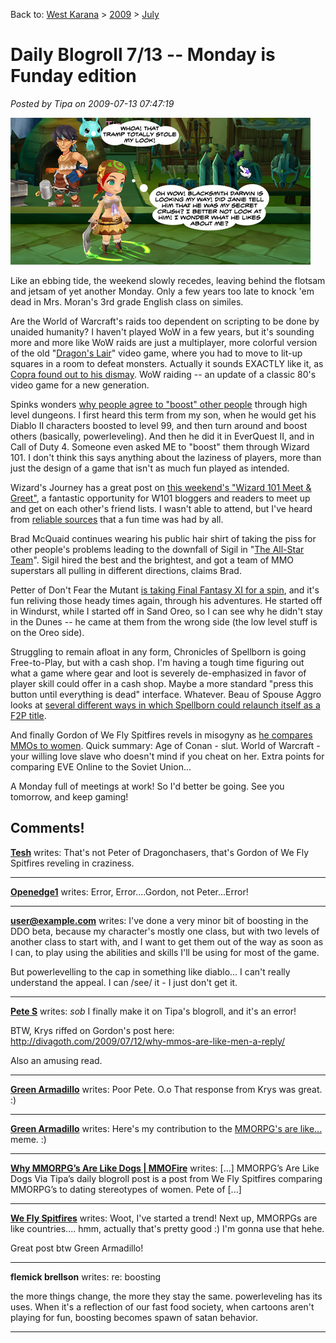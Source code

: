 Back to: [West Karana](/posts/westkarana.md) > [2009](/posts/2009/westkarana.md) > [July](./westkarana.md)
# Daily Blogroll 7/13 -- Monday is Funday edition

*Posted by Tipa on 2009-07-13 07:47:19*

![No matter what gender or profession, everyone in Draconica Online wears pretty much the same outfit...](../../../uploads/2009/07/blacksmithdarwin.jpg "No matter what gender or profession, everyone in Draconica Online wears pretty much the same outfit...")

Like an ebbing tide, the weekend slowly recedes, leaving behind the flotsam and jetsam of yet another Monday. Only a few years too late to knock 'em dead in Mrs. Moran's 3rd grade English class on similes.

Are the World of Warcraft's raids too dependent on scripting to be done by unaided humanity? I haven't played WoW in a few years, but it's sounding more and more like WoW raids are just a multiplayer, more colorful version of the old "[Dragon's Lair](http://en.wikipedia.org/wiki/Dragon%27s_Lair)" video game, where you had to move to lit-up squares in a room to defeat monsters. Actually it sounds EXACTLY like it, as [Copra found out to his dismay](http://bullcopra.blogspot.com/2009/07/it-sucks-to-be-me.html). WoW raiding -- an update of a classic 80's video game for a new generation. 

Spinks wonders [why people agree to "boost" other people](http://spinksville.wordpress.com/2009/07/13/why-do-people-boost/) through high level dungeons. I first heard this term from my son, when he would get his Diablo II characters boosted to level 99, and then turn around and boost others (basically, powerleveling). And then he did it in EverQuest II, and in Call of Duty 4. Someone even asked ME to "boost" them through Wizard 101. I don't think this says anything about the laziness of players, more than just the design of a game that isn't as much fun played as intended.

Wizard's Journey has a great post on [this weekend's "Wizard 101 Meet & Greet"](http://wizardsjourney.wordpress.com/2009/07/12/meet-and-greet/), a fantastic opportunity for W101 bloggers and readers to meet up and get on each other's friend lists. I wasn't able to attend, but I've heard from [reliable sources](http://thefriendlynecromancer.blogspot.com/) that a fun time was had by all.

Brad McQuaid continues wearing his public hair shirt of taking the piss for other people's problems leading to the downfall of Sigil in "[The All-Star Team](http://www.bradmcquaid.com/Brad_McQuaid/Blog/Entries/2009/7/12_Vanguard__Post-mortem_Part_2.html)". Sigil hired the best and the brightest, and got a team of MMO superstars all pulling in different directions, claims Brad.

Petter of Don't Fear the Mutant [is taking Final Fantasy XI for a spin](http://blog.dontfearthemutant.com/?p=735), and it's fun reliving those heady times again, through his adventures. He started off in Windurst, while I started off in Sand Oreo, so I can see why he didn't stay in the Dunes -- he came at them from the wrong side (the low level stuff is on the Oreo side).

Struggling to remain afloat in any form, Chronicles of Spellborn is going Free-to-Play, but with a cash shop. I'm having a tough time figuring out what a game where gear and loot is severely de-emphasized in favor of player skill could offer in a cash shop. Maybe a more standard "press this button until everything is dead" interface. Whatever. Beau of Spouse Aggro looks at [several different ways in which Spellborn could relaunch itself as a F2P title](http://epicdolls.com/beauturkey/?p=1776).

And finally Gordon of We Fly Spitfires revels in misogyny as [he compares MMOs to women](http://blog.weflyspitfires.com/2009/07/12/mmorpgs-are-a-lot-like-women/). Quick summary: Age of Conan - slut. World of Warcraft - your willing love slave who doesn't mind if you cheat on her. Extra points for comparing EVE Online to the Soviet Union...

A Monday full of meetings at work! So I'd better be going. See you tomorrow, and keep gaming!

## Comments!

**[Tesh](http://tishtoshtesh.wordpress.com/)** writes: That's not Peter of Dragonchasers, that's Gordon of We Fly Spitfires reveling in craziness.

---

**[Openedge1](http://simple-n-complex.blogspot.com/)** writes: Error, Error....Gordon, not Peter...Error!

---

**user@example.com** writes: I've done a very minor bit of boosting in the DDO beta, because my character's mostly one class, but with two levels of another class to start with, and I want to get them out of the way as soon as I can, to play using the abilities and skills I'll be using for most of the game.

But powerlevelling to the cap in something like diablo... I can't really understand the appeal. I can /see/ it - I just don't get it.

---

**[Pete S](http://dragonchasers.com)** writes: *sob* I finally make it on Tipa's blogroll, and it's an error!

BTW, Krys riffed on Gordon's post here: http://divagoth.com/2009/07/12/why-mmos-are-like-men-a-reply/

Also an amusing read.

---

**[Green Armadillo](http://playervsdeveloper.blogspot.com)** writes: Poor Pete. O.o That response from Krys was great. :)

---

**[Green Armadillo](http://playervsdeveloper.blogspot.com)** writes: Here's my contribution to the [MMORPG's are like...](http://playervsdeveloper.blogspot.com/2009/07/why-mmorpgs-are-like-dogs.html) meme. :)

---

**[Why MMORPG&#8217;s Are Like Dogs | MMOFire](http://mmofire.com/why-mmorpgs-are-like-dogs)** writes: [...] MMORPG’s Are Like Dogs Via Tipa’s daily blogroll post is a post from We Fly Spitfires comparing MMORPG’s to dating stereotypes of women. Pete of [...]

---

**[We Fly Spitfires](http://blog.weflyspitfires.com)** writes: Woot, I've started a trend! Next up, MMORPGs are like countries.... hmm, actually that's pretty good :) I'm gonna use that hehe.

Great post btw Green Armadillo!

---

**flemick brellson** writes: re: boosting

the more things change, the more they stay the same. powerleveling has its uses. When it's a reflection of our fast food society, when cartoons aren't playing for fun, boosting becomes spawn of satan behavior.

---

